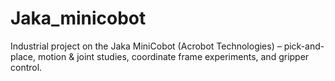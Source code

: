 # Jaka_minicobot
Industrial project on the Jaka MiniCobot (Acrobot Technologies) – pick-and-place, motion &amp; joint studies, coordinate frame experiments, and gripper control.
